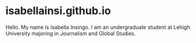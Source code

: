 # isabellainsi.github.io
Hello. My name is Isabella Insingo. I am an undergraduate student at Lehigh University majoring in Journalism and Global Studies. 
